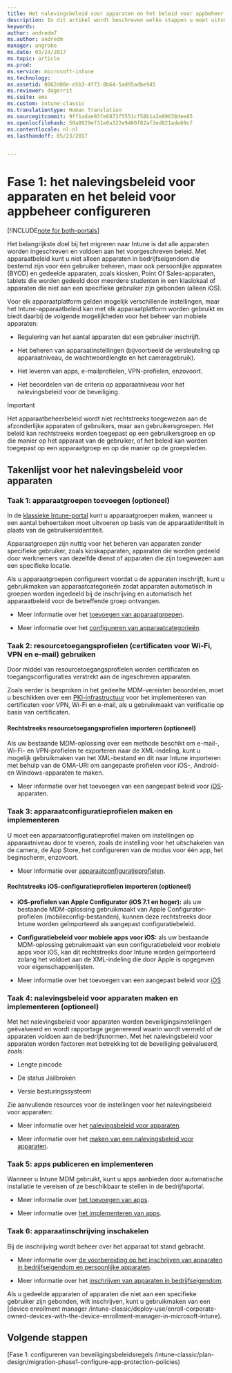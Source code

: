 ```yaml
---
title: Het nalevingsbeleid voor apparaten en het beleid voor appbeheer configureren bij een Intune-migratie | Microsoft Docs
description: In dit artikel wordt beschreven welke stappen u moet uitvoeren om het nalevingsbeleid voor apparaten en het beleid voor appbeheer te configureren bij een Intune-migratie.
keywords: 
author: andredm7
ms.author: andredm
manager: angrobe
ms.date: 03/24/2017
ms.topic: article
ms.prod: 
ms.service: microsoft-intune
ms.technology: 
ms.assetid: 0062d08e-e5b3-4f73-8b64-5ad95adbe945
ms.reviewer: dagerrit
ms.suite: ems
ms.custom: intune-classic
ms.translationtype: Human Translation
ms.sourcegitcommit: 9ff1adae93fe6873f5551cf58b1a2e89638dee85
ms.openlocfilehash: 50a8929ef31e0a322e9460f82af3ed821ade69cf
ms.contentlocale: nl-nl
ms.lasthandoff: 05/23/2017


---
```


# <a name="phase-1-configure-device-compliance-and-app-management-policies"></a>Fase 1: het nalevingsbeleid voor apparaten en het beleid voor appbeheer configureren

[!INCLUDE[note for both-portals](../includes/note-for-both-portals.md)]

Het belangrijkste doel bij het migreren naar Intune is dat alle apparaten worden ingeschreven en voldoen aan het voorgeschreven beleid. Met apparaatbeleid kunt u niet alleen apparaten in bedrijfseigendom die bestemd zijn voor één gebruiker beheren, maar ook persoonlijke apparaten (BYOD) en gedeelde apparaten, zoals kiosken, Point Of Sales-apparaten, tablets die worden gedeeld door meerdere studenten in een klaslokaal of apparaten die niet aan een specifieke gebruiker zijn gebonden (alleen iOS).

Voor elk apparaatplatform gelden mogelijk verschillende instellingen, maar het Intune-apparaatbeleid kan met elk apparaatplatform worden gebruikt en biedt daarbij de volgende mogelijkheden voor het beheer van mobiele apparaten:

-   Regulering van het aantal apparaten dat een gebruiker inschrijft.

-   Het beheren van apparaatinstellingen (bijvoorbeeld de versleuteling op apparaatniveau, de wachtwoordlengte en het cameragebruik).

-   Het leveren van apps, e-mailprofielen, VPN-profielen, enzovoort.

-   Het beoordelen van de criteria op apparaatniveau voor het nalevingsbeleid voor de beveiliging.

> [!IMPORTANT]
> Het apparaatbeheerbeleid wordt niet rechtstreeks toegewezen aan de afzonderlijke apparaten of gebruikers, maar aan gebruikersgroepen. Het beleid kan rechtstreeks worden toegepast op een gebruikersgroep en op die manier op het apparaat van de gebruiker, of het beleid kan worden toegepast op een apparaatgroep en op die manier op de groepsleden.

## <a name="task-list-for-device-compliance-policies"></a>Takenlijst voor het nalevingsbeleid voor apparaten

### <a name="task-1-add-device-groups-optional"></a>Taak 1: apparaatgroepen toevoegen (optioneel)

In de [klassieke Intune-portal](https://manage.microsoft.com/) kunt u apparaatgroepen maken, wanneer u een aantal beheertaken moet uitvoeren op basis van de apparaatidentiteit in plaats van de gebruikersidentiteit.

Apparaatgroepen zijn nuttig voor het beheren van apparaten zonder specifieke gebruiker, zoals kioskapparaten, apparaten die worden gedeeld door werknemers van dezelfde dienst of apparaten die zijn toegewezen aan een specifieke locatie.

Als u apparaatgroepen configureert voordat u de apparaten inschrijft, kunt u gebruikmaken van apparaatcategorieën zodat apparaten automatisch in groepen worden ingedeeld bij de inschrijving en automatisch het apparaatbeleid voor de betreffende groep ontvangen.

-   Meer informatie over het [toevoegen van apparaatgroepen](/intune-classic/get-started/start-with-a-paid-subscription-to-microsoft-intune-step-5).

-   Meer informatie over het [configureren van apparaatcategorieën](/intune-classic/deploy-use/categorize-devices-with-device-group-mapping-in-microsoft-intune).

### <a name="task-2-use-resource-access-profiles-wi-fi-vpn-and-email-certificates"></a>Taak 2: resourcetoegangsprofielen (certificaten voor Wi-Fi, VPN en e-mail) gebruiken

Door middel van resourcetoegangsprofielen worden certificaten en toegangsconfiguraties verstrekt aan de ingeschreven apparaten.

Zoals eerder is besproken in het gedeelte MDM-vereisten beoordelen, moet u beschikken over een [PKI-infrastructuur](/intune-classic/deploy-use/secure-resource-access-with-certificate-profiles) voor het implementeren van certificaten voor VPN, Wi-Fi en e-mail, als u gebruikmaakt van verificatie op basis van certificaten.

#### <a name="direct-import-of-resource-access-profiles-optional"></a>Rechtstreeks resourcetoegangsprofielen importeren (optioneel)

Als uw bestaande MDM-oplossing over een methode beschikt om e-mail-, Wi-Fi- en VPN-profielen te exporteren naar de XML-indeling, kunt u mogelijk gebruikmaken van het XML-bestand en dit naar Intune importeren met behulp van de OMA-URI om aangepaste profielen voor iOS-, Android- en Windows-apparaten te maken.

-   Meer informatie over het toevoegen van een aangepast beleid voor [iOS](/intune-classic/deploy-use/windows-10-policy-settings-in-microsoft-intune)-apparaten.

### <a name="task-3-create-and-deploy-device-configuration-profiles"></a>Taak 3: apparaatconfiguratieprofielen maken en implementeren

U moet een apparaatconfiguratieprofiel maken om instellingen op apparaatniveau door te voeren, zoals de instelling voor het uitschakelen van de camera, de App Store, het configureren van de modus voor één app, het beginscherm, enzovoort.

- Meer informatie over [apparaatconfiguratieprofielen](https://docs.microsoft.com/intune/device-profile-create).

####  <a name="direct-import-of-ios-configuration-profiles-optional"></a>Rechtstreeks iOS-configuratieprofielen importeren (optioneel)

-   **iOS-profielen van Apple Configurator (iOS 7.1 en hoger):** als uw bestaande MDM-oplossing gebruikmaakt van Apple Configurator-profielen (mobileconfig-bestanden), kunnen deze rechtstreeks door Intune worden geïmporteerd als aangepast configuratiebeleid.

-   **Configuratiebeleid voor mobiele apps voor iOS:** als uw bestaande MDM-oplossing gebruikmaakt van een configuratiebeleid voor mobiele apps voor iOS, kan dit rechtstreeks door Intune worden geïmporteerd zolang het voldoet aan de XML-indeling die door Apple is opgegeven voor eigenschappenlijsten.

- Meer informatie over het toevoegen van een aangepast beleid voor [iOS](/intune-classic/deploy-use/ios-policy-settings-in-microsoft-intune#custom-policy-settings)

### <a name="task-4-create-and-deploy-device-compliance-policies-optional"></a>Taak 4: nalevingsbeleid voor apparaten maken en implementeren (optioneel)

Met het nalevingsbeleid voor apparaten worden beveiligingsinstellingen geëvalueerd en wordt rapportage gegenereerd waarin wordt vermeld of de apparaten voldoen aan de bedrijfsnormen. Met het nalevingsbeleid voor apparaten worden factoren met betrekking tot de beveiliging geëvalueerd, zoals:

-   Lengte pincode

-   De status Jailbroken

-   Versie besturingssysteem

Zie aanvullende resources voor de instellingen voor het nalevingsbeleid voor apparaten:

-   Meer informatie over het [nalevingsbeleid voor apparaten](/intune-classic/deploy-use/introduction-to-device-compliance-policies-in-microsoft-intune).

-   Meer informatie over het [maken van een nalevingsbeleid voor apparaten](/intune-classic/deploy-use/create-a-device-compliance-policy-in-microsoft-intune).

### <a name="task-5-publish-and-deploy-apps"></a>Taak 5: apps publiceren en implementeren

Wanneer u Intune MDM gebruikt, kunt u apps aanbieden door automatische installatie te vereisen of ze beschikbaar te stellen in de bedrijfsportal.

-   Meer informatie over [het toevoegen van apps](/intune-classic/deploy-use/add-apps).

-   Meer informatie over [het implementeren van apps](/intune-classic/deploy-use/deploy-apps).

### <a name="task-6-enable-device-enrollment"></a>Taak 6: apparaatinschrijving inschakelen

Bij de inschrijving wordt beheer over het apparaat tot stand gebracht.

-   Meer informatie over [de voorbereiding op het inschrijven van apparaten in bedrijfseigendom en persoonlijke apparaten](/intune-classic/deploy-use/enroll-devices-in-microsoft-intune).

-   Meer informatie over het [inschrijven van apparaten in bedrijfseigendom](/intune-classic/deploy-use/manage-corporate-owned-devices).

Als u gedeelde apparaten of apparaten die niet aan een specifieke gebruiker zijn gebonden, wilt inschrijven, kunt u gebruikmaken van een [device enrollment manager /intune-classic/deploy-use/enroll-corporate-owned-devices-with-the-device-enrollment-manager-in-microsoft-intune).

## <a name="next-steps"></a>Volgende stappen 

[Fase 1: configureren van beveiligingsbeleidsregels /intune-classic/plan-design/migration-phase1-configure-app-protection-policies)

